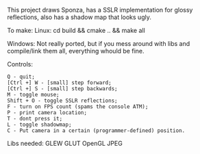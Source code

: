 This project draws Sponza, has a SSLR implementation for glossy reflections, also has a shadow map that looks ugly.

To make:
Linux: cd build && cmake .. && make all

Windows: Not really ported, but if you mess around with libs and compile/link them all, everything whould be fine.

Controls:
	
	Q - quit;
	[Ctrl +] W - [small] step forward;
	[Ctrl +] S - [small] step backwards;
	M - toggle mouse;
	Shift + O - toggle SSLR reflections;
	F - turn on FPS count (spams the console ATM);
	P - print camera location;
	T - dont press it;
	L - toggle shadowmap;
	C - Put camera in a certain (programmer-defined) position.

Libs needed:
	GLEW
	GLUT
	OpenGL
	JPEG
